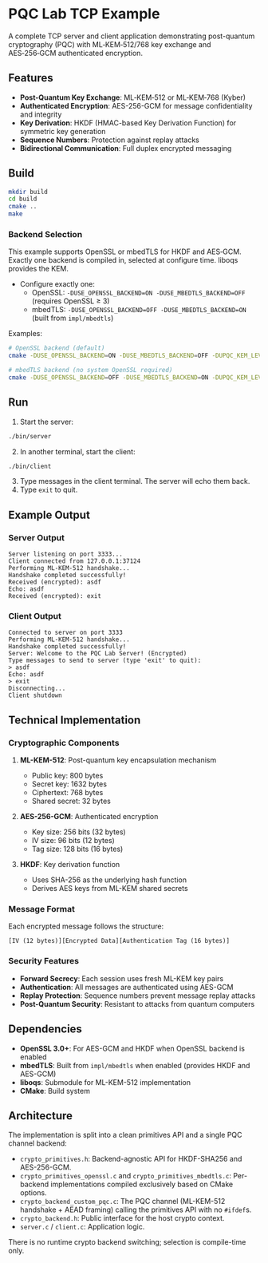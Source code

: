 # PQC Lab TCP Example

A complete TCP server and client application demonstrating post-quantum cryptography (PQC) with ML‑KEM‑512/768 key exchange and AES‑256‑GCM authenticated encryption.

## Features

- **Post-Quantum Key Exchange**: ML‑KEM‑512 or ML‑KEM‑768 (Kyber)
- **Authenticated Encryption**: AES-256-GCM for message confidentiality and integrity
- **Key Derivation**: HKDF (HMAC-based Key Derivation Function) for symmetric key generation
- **Sequence Numbers**: Protection against replay attacks
- **Bidirectional Communication**: Full duplex encrypted messaging

## Build

```bash
mkdir build
cd build
cmake ..
make
```

### Backend Selection

This example supports OpenSSL or mbedTLS for HKDF and AES‑GCM. Exactly one backend is compiled in, selected at configure time. liboqs provides the KEM.

- Configure exactly one:
  - OpenSSL: `-DUSE_OPENSSL_BACKEND=ON -DUSE_MBEDTLS_BACKEND=OFF` (requires OpenSSL ≥ 3)
  - mbedTLS: `-DUSE_OPENSSL_BACKEND=OFF -DUSE_MBEDTLS_BACKEND=ON` (built from `impl/mbedtls`)

Examples:

```bash
# OpenSSL backend (default)
cmake -DUSE_OPENSSL_BACKEND=ON -DUSE_MBEDTLS_BACKEND=OFF -DUPQC_KEM_LEVEL=512 .. && make -j

# mbedTLS backend (no system OpenSSL required)
cmake -DUSE_OPENSSL_BACKEND=OFF -DUSE_MBEDTLS_BACKEND=ON -DUPQC_KEM_LEVEL=512 .. && make -j
```

## Run

1. Start the server:
```bash
./bin/server
```

2. In another terminal, start the client:
```bash
./bin/client
```

3. Type messages in the client terminal. The server will echo them back.
4. Type `exit` to quit.

## Example Output

### Server Output
```
Server listening on port 3333...
Client connected from 127.0.0.1:37124
Performing ML-KEM-512 handshake...
Handshake completed successfully!
Received (encrypted): asdf
Echo: asdf
Received (encrypted): exit
```

### Client Output
```
Connected to server on port 3333
Performing ML-KEM-512 handshake...
Handshake completed successfully!
Server: Welcome to the PQC Lab Server! (Encrypted)
Type messages to send to server (type 'exit' to quit):
> asdf
Echo: asdf
> exit
Disconnecting...
Client shutdown
```

## Technical Implementation

### Cryptographic Components

1. **ML-KEM-512**: Post-quantum key encapsulation mechanism
   - Public key: 800 bytes
   - Secret key: 1632 bytes
   - Ciphertext: 768 bytes
   - Shared secret: 32 bytes

2. **AES-256-GCM**: Authenticated encryption
   - Key size: 256 bits (32 bytes)
   - IV size: 96 bits (12 bytes)
   - Tag size: 128 bits (16 bytes)

3. **HKDF**: Key derivation function
   - Uses SHA-256 as the underlying hash function
   - Derives AES keys from ML-KEM shared secrets

### Message Format

Each encrypted message follows the structure:
```
[IV (12 bytes)][Encrypted Data][Authentication Tag (16 bytes)]
```

### Security Features

- **Forward Secrecy**: Each session uses fresh ML-KEM key pairs
- **Authentication**: All messages are authenticated using AES-GCM
- **Replay Protection**: Sequence numbers prevent message replay attacks
- **Post-Quantum Security**: Resistant to attacks from quantum computers

## Dependencies

- **OpenSSL 3.0+**: For AES-GCM and HKDF when OpenSSL backend is enabled
- **mbedTLS**: Built from `impl/mbedtls` when enabled (provides HKDF and AES-GCM)
- **liboqs**: Submodule for ML-KEM-512 implementation
- **CMake**: Build system

## Architecture

The implementation is split into a clean primitives API and a single PQC channel backend:
- `crypto_primitives.h`: Backend-agnostic API for HKDF-SHA256 and AES-256-GCM.
- `crypto_primitives_openssl.c` and `crypto_primitives_mbedtls.c`: Per-backend implementations compiled exclusively based on CMake options.
- `crypto_backend_custom_pqc.c`: The PQC channel (ML-KEM-512 handshake + AEAD framing) calling the primitives API with no `#ifdef`s.
- `crypto_backend.h`: Public interface for the host crypto context.
- `server.c` / `client.c`: Application logic.

There is no runtime crypto backend switching; selection is compile-time only.
